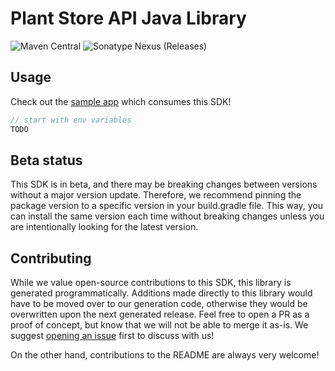 # Plant Store API Java Library

![Maven Central](https://img.shields.io/maven-central/v/io.github.fern-api/plantstore}) 
![Sonatype Nexus (Releases)](https://img.shields.io/nexus/r/io.github.fern-api/plantstore?server=https%3A%2F%2Fs01.oss.sonatype.org)

## Usage

Check out the [sample app](.sample-app/app.java) which consumes this SDK!

```java
// start with env variables
TODO
```

## Beta status

This SDK is in beta, and there may be breaking changes between versions without a major version update. Therefore, we recommend pinning the package version to a specific version in your build.gradle file. This way, you can install the same version each time without breaking changes unless you are intentionally looking for the latest version.

## Contributing

While we value open-source contributions to this SDK, this library is generated programmatically. Additions made directly to this library would have to be moved over to our generation code, otherwise they would be overwritten upon the next generated release. Feel free to open a PR as a proof of concept, but know that we will not be able to merge it as-is. We suggest [opening an issue](https://github.com/fern-api/plantstore-java/issues) first to discuss with us!

On the other hand, contributions to the README are always very welcome!
